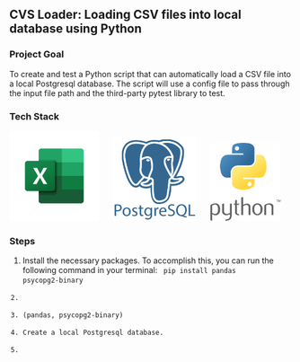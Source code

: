 ## CVS Loader: Loading CSV files into local database using Python

### Project Goal 
To create and test a Python script that can automatically load a CSV file into a local Postgresql database. The script will use a config file to pass through the input file path and the third-party pytest library to test.

### Tech Stack
<p float='left'>
  <img src='/logos/logo_excel.png' width='160' style='margin-right: 20px;' />
  <img src='/logos/logo_postgres.png' width='150' style='margin-right: 20px;' /> 
  <img src='/logos/logo_python.png' width='125' />
</p>

### Steps
1. Install the necessary packages. To accomplish this, you can run the following command in your terminal: <code> pip install pandas psycopg2-binary
2. 
3. (pandas, psycopg2-binary)
4. Create a local Postgresql database. 
5. 